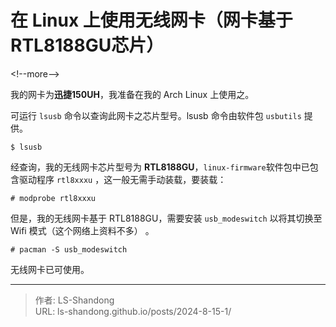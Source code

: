 # 在 Linux 上使用无线网卡（网卡基于RTL8188GU芯片）


&lt;!--more--&gt;

我的网卡为**迅捷150UH**，我准备在我的 Arch Linux 上使用之。

可运行 `lsusb` 命令以查询此网卡之芯片型号。lsusb 命令由软件包 `usbutils` 提供。

    $ lsusb

经查询，我的无线网卡芯片型号为 **RTL8188GU**，`linux-firmware`软件包中已包含驱动程序 `rtl8xxxu` ，这一般无需手动装载，要装载：

    # modprobe rtl8xxxu

但是，我的无线网卡基于 RTL8188GU，需要安装 `usb_modeswitch` 以将其切换至 Wifi 模式（这个网络上资料不多） 。

    # pacman -S usb_modeswitch

无线网卡已可使用。



---

> 作者: LS-Shandong  
> URL: ls-shandong.github.io/posts/2024-8-15-1/  

